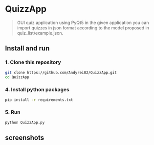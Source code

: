 # QuizzApp
> GUI quiz application using PyQt5
> in the given application you can import quizzes in json format according to the model proposed in quiz_list/example.json.

## Install and run
### 1. Clone this repository
```bash
git clone https://github.com/Andyrei02/QuizzApp.git
cd QuizzApp
```
### 4. Install python packages
```bash
pip install -r requirements.txt
```
### 5. Run
```bash
python QuizzApp.py
```

## screenshots
